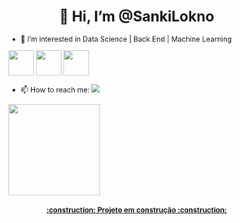<h1 align="center"> 👋 Hi, I’m @SankiLokno </h1>

- 👀 I’m interested in Data Science | Back End | Machine Learning 

<img src="https://cdn.jsdelivr.net/gh/devicons/devicon/icons/python/python-plain-wordmark.svg" width="50" height="50" /> <img src="https://cdn.jsdelivr.net/gh/devicons/devicon/icons/javascript/javascript-original.svg"  width="50" height="50" /> <img src="https://cdn.jsdelivr.net/gh/devicons/devicon/icons/html5/html5-original.svg" width="50" height="50" />
          
            
          
          
           
          
- 📫 How to reach me: <a href="https://www.twitter.com/SankiLokno" target="_blank"><img src="https://img.shields.io/badge/Twitter-blue?style=for-the-badge&logo=twitter&logoColor=white" target="_blank"></a> 



<a href="https://github.com/SankiLokno"> 
          <img height="180em" src="https://github-readme-stats.vercel.app/api?username=SankiLokno&show_icons=true&theme=dracula&include_all_commits=true&count_private=true"/>

          
          
<h4 align="center"> :construction:  Projeto em construção  :construction: </h4>
<!---
SankiLokno/SankiLokno is a ✨ special ✨ repository because its `README.md` (this file) appears on your GitHub profile.
You can click the Preview link to take a look at your changes.
--->
